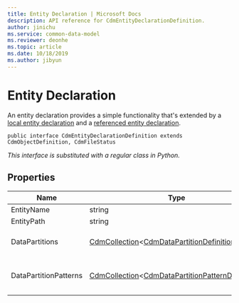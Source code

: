 ```yaml
---
title: Entity Declaration | Microsoft Docs
description: API reference for CdmEntityDeclarationDefinition.
author: jinichu
ms.service: common-data-model
ms.reviewer: deonhe 
ms.topic: article
ms.date: 10/18/2019
ms.author: jibyun
---
```


# Entity Declaration

An entity declaration provides a simple functionality that's extended by a [local entity declaration](localentitydeclaration.md) and a [referenced entity declaration](referencedentitydeclaration.md).

```
public interface CdmEntityDeclarationDefinition extends CdmObjectDefinition, CdmFileStatus
```
*This interface is substituted with a regular class in Python.*

## Properties
|Name|Type|Description|
|---|---|---|
|EntityName|string|The entity's name.|
|EntityPath|string|The entity's path.|
|DataPartitions|[CdmCollection](collection.md)\<[CdmDataPartitionDefinition](datapartition.md)>|The data partitions, implemented only by [LocalEntityDeclaration](localentitydeclaration.md).|
|DataPartitionPatterns|[CdmCollection](collection.md)\<[CdmDataPartitionPatternDefinition](datapartitionpattern.md)>|The data partition patterns, implemented only by [LocalEntityDeclaration](localentitydeclaration.md).|

